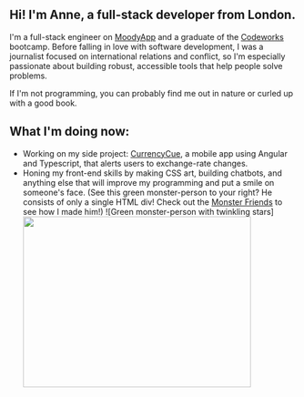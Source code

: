 ## Hi! I'm Anne, a full-stack developer from London.

I'm a full-stack engineer on [MoodyApp](https://github.com/BOUNCE8/MoodyApp/blob/development/README.md) and a graduate of the [Codeworks](https://github.com/codeworks/) bootcamp. Before falling in love with software development, I was a journalist focused on international relations and conflict, so I'm especially passionate about building robust, accessible tools that help people solve problems.

If I'm not programming, you can probably find me out in nature or curled up with a good book.

## What I'm doing now:

- Working on my side project: [CurrencyCue](https://github.com/ABJolis/currency_cue#readme), a mobile app using Angular and Typescript, that alerts users to exchange-rate changes.
- Honing my front-end skills by making CSS art, building chatbots, and anything else that will improve my programming and put a smile on someone's face. (See this green monster-person to your right? He consists of only a single HTML div! Check out the [Monster Friends](https://github.com/ABJolis/monsterfriends) to see how I made him!)
![Green monster-person with twinkling stars]<img src="https://github.com/ABJolis/MyReadMe/raw/master/GreenManGif.gif" width="400" height="300"/>

